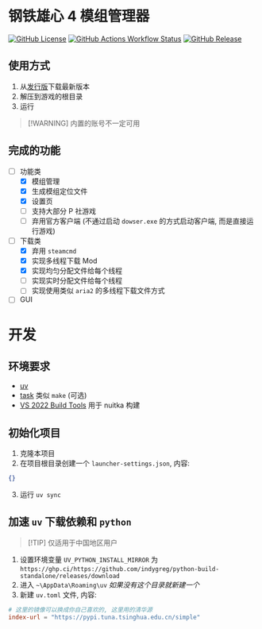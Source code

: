 # 钢铁雄心 4 模组管理器

<p style="text-align: left;">
  <a href="LICENSE"><img alt="GitHub License" src="https://img.shields.io/github/license/Arama0517/hoi4-mods-manager"></a>
  <a href="../../actions/workflows/check.yml"><img alt="GitHub Actions Workflow Status" src="https://img.shields.io/github/actions/workflow/status/Arama0517/hoi4-mods-manager/check.yml?label=CI"></a>
  <a href="../../releases/latest"><img alt="GitHub Release" src="https://img.shields.io/github/v/release/Arama0517/hoi4-mods-manager"></a>
</p>

## 使用方式

1. 从[发行版](../../releases/latest)下载最新版本
2. 解压到游戏的根目录
3. 运行

> [!WARNING] 内置的账号不一定可用

## 完成的功能

- [ ] 功能类
  - [x] 模组管理
  - [x] 生成模组定位文件
  - [x] 设置页
  - [ ] 支持大部分 P 社游戏
  - [ ] 弃用官方客户端 (不通过启动 `dowser.exe` 的方式启动客户端, 而是直接运行游戏)
- [ ] 下载类
  - [x] 弃用 `steamcmd`
  - [x] 实现多线程下载 Mod
  - [x] 实现均匀分配文件给每个线程
  - [ ] 实现实时分配文件给每个线程
  - [ ] 实现使用类似 `aria2` 的多线程下载文件方式
- [ ] GUI

# 开发

## 环境要求

- [uv](https://docs.astral.sh/uv/getting-started/installation/)
- [task](https://taskfile.dev/installation/) 类似 `make` (可选)
- [VS 2022 Build Tools](https://visualstudio.microsoft.com/zh-hans/downloads/#build-tools-for-visual-studio-2022) 用于 nuitka 构建

## 初始化项目

1. 克隆本项目
2. 在项目根目录创建一个 `launcher-settings.json`, 内容:

```json
{}
```

3. 运行 `uv sync`

## 加速 `uv` 下载依赖和 `python`

> [!TIP] 仅适用于中国地区用户

1. 设置环境变量 `UV_PYTHON_INSTALL_MIRROR` 为 `https://ghp.ci/https://github.com/indygreg/python-build-standalone/releases/download`
2. 进入 `~\AppData\Roaming\uv` _如果没有这个目录就新建一个_
3. 新建 `uv.toml` 文件, 内容:

```toml
# 这里的镜像可以换成你自己喜欢的, 这里用的清华源
index-url = "https://pypi.tuna.tsinghua.edu.cn/simple"
```
